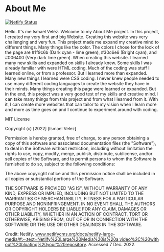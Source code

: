 # About Me
[![Netlify Status](https://api.netlify.com/api/v1/badges/9dc8bcc8-16ac-4034-bec6-66da1c85f829/deploy-status)](https://app.netlify.com/sites/about-me-bup1270/deploys)

Hello. It's me Ismael Velez. Welcome to my About Me project. In this project, I created my very first and big Website. Creating this website was very challenging and very fun. This project made me expand my creative mind to different things. Many things like the color. The colors I chose for the look of the page are #1f9c6b (Dark cyan - lime green), #30c6e6 (Bright cyan), and #006400 (Very dark lime green). When creating this website. I learned many new skills and expanded on skills I already knew. Some skills I was already familiar with were HTML coding. Much of the coding was stuff I learned online, or from a professor. But I learned more than expanded. Many new things I learned were CSS coding. I never knew people needed to use many different coding languages to create the website they have in their minds. Many things creating this page were learned or expanded. But in the end, this project was a very good test of my skills and creative mind. I can take many things from this project and from what I learned from it. With it, I can create more websites that can tailor to my vision when I learn more and more as time goes on and I continue to experiment around with coding.















MIT License

Copyright (c) [2022] [Ismael Velez]

Permission is hereby granted, free of charge, to any person obtaining a copy
of this software and associated documentation files (the "Software"), to deal
in the Software without restriction, including without limitation the rights
to use, copy, modify, merge, publish, distribute, sublicense, and/or sell
copies of the Software, and to permit persons to whom the Software is
furnished to do so, subject to the following conditions:

The above copyright notice and this permission notice shall be included in all
copies or substantial portions of the Software.

THE SOFTWARE IS PROVIDED "AS IS", WITHOUT WARRANTY OF ANY KIND, EXPRESS OR
IMPLIED, INCLUDING BUT NOT LIMITED TO THE WARRANTIES OF MERCHANTABILITY,
FITNESS FOR A PARTICULAR PURPOSE AND NONINFRINGEMENT. IN NO EVENT SHALL THE
AUTHORS OR COPYRIGHT HOLDERS BE LIABLE FOR ANY CLAIM, DAMAGES OR OTHER
LIABILITY, WHETHER IN AN ACTION OF CONTRACT, TORT OR OTHERWISE, ARISING FROM,
OUT OF OR IN CONNECTION WITH THE SOFTWARE OR THE USE OR OTHER DEALINGS IN THE
SOFTWARE.





Credit:
Netlify. www.netlifycms.org/docs/netlify-large-media/#:~:text=Netlify%20Large%20Media%20is%20a,video%2C%20without%20bloating%20your%20repository. Accessed 7 Dec. 2022.
